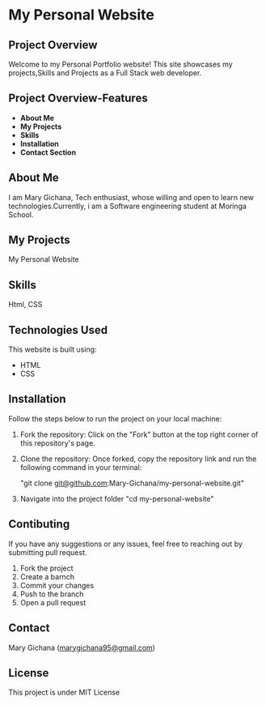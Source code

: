 # My Personal Website

## Project Overview
Welcome to my Personal Portfolio website! This site showcases my projects,Skills and Projects as a Full Stack web developer.


## **Project Overview-Features**

- **About Me**
- **My Projects**
- **Skills**
- **Installation**
- **Contact Section** 


## About Me
I am Mary Gichana, Tech enthusiast, whose willing and open to learn new technologies.Currently, i am a Software engineering student at Moringa School.

## My Projects
My Personal Website 

## Skills
Html, CSS

## Technologies Used

This website is built using:

- HTML
- CSS

## **Installation**

Follow the steps below to run the project on your local machine:

1. Fork the repository: Click on the "Fork" button at the top right corner of this repository's page.
2. Clone the repository: Once forked, copy the repository link and run the following command in your terminal:

   "git clone git@github.com:Mary-Gichana/my-personal-website.git"
3. Navigate into the project folder
   "cd my-personal-website"

## Contibuting
  If you have any suggestions or any issues, feel free to reaching out by submitting pull request.
1. Fork the project
2. Create a barnch
3. Commit your changes
4. Push to the branch
5. Open a pull request

## Contact
Mary Gichana (marygichana95@gmail.com)

## License
This project is under MIT License